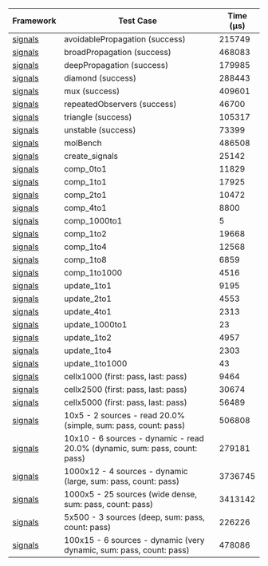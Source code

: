 | Framework | Test Case | Time (μs) |
| --- | --- | --- |
| [signals](https://github.com/rodydavis/signals.dart) | avoidablePropagation (success) | 215749 |
| [signals](https://github.com/rodydavis/signals.dart) | broadPropagation (success) | 468083 |
| [signals](https://github.com/rodydavis/signals.dart) | deepPropagation (success) | 179985 |
| [signals](https://github.com/rodydavis/signals.dart) | diamond (success) | 288443 |
| [signals](https://github.com/rodydavis/signals.dart) | mux (success) | 409601 |
| [signals](https://github.com/rodydavis/signals.dart) | repeatedObservers (success) | 46700 |
| [signals](https://github.com/rodydavis/signals.dart) | triangle (success) | 105317 |
| [signals](https://github.com/rodydavis/signals.dart) | unstable (success) | 73399 |
| [signals](https://github.com/rodydavis/signals.dart) | molBench | 486508 |
| [signals](https://github.com/rodydavis/signals.dart) | create_signals | 25142 |
| [signals](https://github.com/rodydavis/signals.dart) | comp_0to1 | 11829 |
| [signals](https://github.com/rodydavis/signals.dart) | comp_1to1 | 17925 |
| [signals](https://github.com/rodydavis/signals.dart) | comp_2to1 | 10472 |
| [signals](https://github.com/rodydavis/signals.dart) | comp_4to1 | 8800 |
| [signals](https://github.com/rodydavis/signals.dart) | comp_1000to1 | 5 |
| [signals](https://github.com/rodydavis/signals.dart) | comp_1to2 | 19668 |
| [signals](https://github.com/rodydavis/signals.dart) | comp_1to4 | 12568 |
| [signals](https://github.com/rodydavis/signals.dart) | comp_1to8 | 6859 |
| [signals](https://github.com/rodydavis/signals.dart) | comp_1to1000 | 4516 |
| [signals](https://github.com/rodydavis/signals.dart) | update_1to1 | 9195 |
| [signals](https://github.com/rodydavis/signals.dart) | update_2to1 | 4553 |
| [signals](https://github.com/rodydavis/signals.dart) | update_4to1 | 2313 |
| [signals](https://github.com/rodydavis/signals.dart) | update_1000to1 | 23 |
| [signals](https://github.com/rodydavis/signals.dart) | update_1to2 | 4957 |
| [signals](https://github.com/rodydavis/signals.dart) | update_1to4 | 2303 |
| [signals](https://github.com/rodydavis/signals.dart) | update_1to1000 | 43 |
| [signals](https://github.com/rodydavis/signals.dart) | cellx1000 (first: pass, last: pass) | 9464 |
| [signals](https://github.com/rodydavis/signals.dart) | cellx2500 (first: pass, last: pass) | 30674 |
| [signals](https://github.com/rodydavis/signals.dart) | cellx5000 (first: pass, last: pass) | 56489 |
| [signals](https://github.com/rodydavis/signals.dart) | 10x5 - 2 sources - read 20.0% (simple, sum: pass, count: pass) | 506808 |
| [signals](https://github.com/rodydavis/signals.dart) | 10x10 - 6 sources - dynamic - read 20.0% (dynamic, sum: pass, count: pass) | 279181 |
| [signals](https://github.com/rodydavis/signals.dart) | 1000x12 - 4 sources - dynamic (large, sum: pass, count: pass) | 3736745 |
| [signals](https://github.com/rodydavis/signals.dart) | 1000x5 - 25 sources (wide dense, sum: pass, count: pass) | 3413142 |
| [signals](https://github.com/rodydavis/signals.dart) | 5x500 - 3 sources (deep, sum: pass, count: pass) | 226226 |
| [signals](https://github.com/rodydavis/signals.dart) | 100x15 - 6 sources - dynamic (very dynamic, sum: pass, count: pass) | 478086 |
